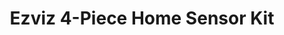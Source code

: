 ---
slug: Ezviz 4-Piece Home Sensor Kit
title: "Ezviz 4-Piece Home Sensor Kit"
description: "A carefully thought-out solution for a safer home."
image: "/images/Homeappliance/Ezviz 4-piece.png"
images:
  - url: "/images/Homeappliance/Ezviz 4-piece.png"
    caption: "Front view"

features:
  - "Compact hub design with Micro USB power input."
  - "Supports ZigBee 3.0, 2.4GHz Wi-Fi, and RJ45 Ethernet for flexible connectivity."
  - "Wide wireless communication range up to 200 meters in open environments."
  - "Energy-efficient hub with maximum 3W power consumption."
  - "PIR sensor detects motion up to 7 meters with 90° horizontal and vertical coverage."
  - "Open/Close sensor monitors door and window status with tamper detection."
  - "Smart Button supports single click, double click, and long press functions."
  - "All devices feature low battery reminders and tamper-resistant alarms."
  - "Easy installation with adhesive backing and magnetic mounts."
  - "Battery-powered sensors offer up to 2 years of life for low maintenance."


specification:
  model: "CS-A3-A0-W"
  interface: USB cable for A3"
  power_source: "Uses Micro USB connector, 5V DC / 1A"
  energy_consumption: "3 watts maximum"
  network_port: "N/A"
  dimensions: "Diameter 70.0 x 25.4 mm"
  package_size: "	95.5 x 80.5 x 98.5 mm"
  net_weight: "71 grams"
price: "Contact Sales"

---